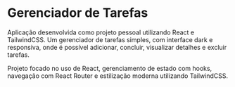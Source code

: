 # Gerenciador de Tarefas

Aplicação desenvolvida como projeto pessoal utilizando React e TailwindCSS. Um gerenciador de tarefas simples, com interface dark e responsiva, onde é possível adicionar, concluir, visualizar detalhes e excluir tarefas.

Projeto focado no uso de React, gerenciamento de estado com hooks, navegação com React Router e estilização moderna utilizando TailwindCSS.